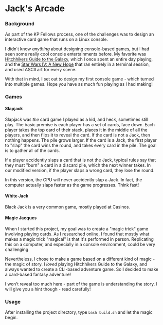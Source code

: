 # Jack's Arcade

### Background
As part of the KP Fellows process, one of the challenges was to design an interactive card game that runs on a Linux console.

I didn't know <em>anything</em> about designing console-based games, but I had seen some really cool console entertainments before. My favorite was [Hitchhikers Guide to the Galaxy](), which I once spent an entire day playing, and the [Star Wars IV: A New Hope]() that ran entirely in a terminal session, and used ASCII art for every scene.

With that in mind, I set out to design my first console game - which turned into multiple games. Hope you have as much fun playing as I had making!

### Games

#### Slapjack

Slapjack was *the* card game I played as a kid, and heck, sometimes still play. The basic premise is each player has a set of cards, face down. Each player takes the top card of their stack, places it in the middle of all the players, and then flips it to reveal the card. If the card is not a Jack, then nothing happens. The pile grows larger. If the card is a Jack, the first player to "slap" the card wins the round, and takes every card in the pile. The goal is to gather all of the cards.

If a player accidently slaps a card that is not the Jack, typical rules say that they must "burn" a card in a discard pile, which the next winner takes. In our modified version, if the player slaps a wrong card, they lose the round.

In this version, the CPU will never accidently slap a Jack. In fact, the computer actually slaps faster as the game progresses. Think fast!

#### White Jack

Black Jack is a very common game, mostly played at Casinos. 

#### Magic Jacques

When I started this project, my goal was to create a "magic trick" game involving playing cards. As I researched online, I found that mostly what makes a magic trick "magical" is that it's performed in person. Replicating this on a computer, and especially in a console environment, could be very challenging.

Nevertheless, I chose to make a game based on a different kind of magic - the magic of story. I *loved* playing Hitchhikers Guide to the Galaxy, and always wanted to create a CLI-based adventure game. So I decided to make a card-based fantasy adventure!

I won't reveal too much here - part of the game is understanding the story. I will give you a hint though - read carefully!

### Usage

After installing the project directory, type `bash build.sh` and let the magic begin.